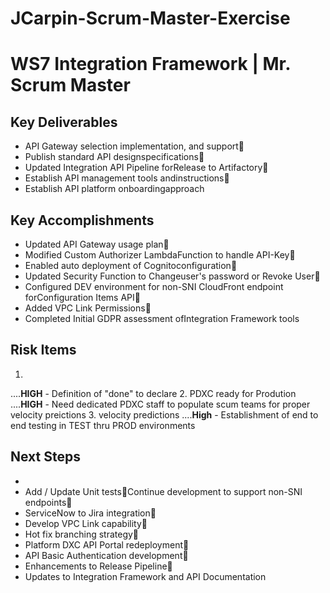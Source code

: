 # JCarpin-Scrum-Master-Exercise

# WS7 Integration Framework          | Mr. Scrum Master

## Key Deliverables
- API Gateway selection implementation, and support 
- Publish standard API designspecifications 
- Updated Integration API Pipeline forRelease to Artifactory 
- Establish API management tools andinstructions 
- Establish API platform onboardingapproach

## Key Accomplishments 
- Updated API Gateway usage plan 
- Modified Custom Authorizer LambdaFunction to handle API-Key 
- Enabled auto deployment of Cognitoconfiguration 
- Updated Security Function to Changeuser&#39;s password or Revoke User 
- Configured DEV environment for non-SNI CloudFront endpoint forConfiguration Items API 
- Added VPC Link Permissions 
- Completed Initial GDPR assessment ofIntegration Framework tools

## Risk Items
 1.  
 ....**HIGH** - Definition of &quot;done&quot; to declare
 2.  PDXC ready for Prodution 
 ....**HIGH** - Need dedicated PDXC staff to populate scum teams for proper velocity preictions
 3.  velocity predictions 
 ....**High** - Establishment of end to end testing in TEST thru PROD environments

## Next Steps
-
- Add / Update Unit testsContinue development to support non-SNI endpoints
- ServiceNow to Jira integration
- Develop VPC Link capability
- Hot fix branching strategy
- Platform DXC API Portal redeployment
- API Basic Authentication development
- Enhancements to Release Pipeline
- Updates to Integration Framework and API Documentation
